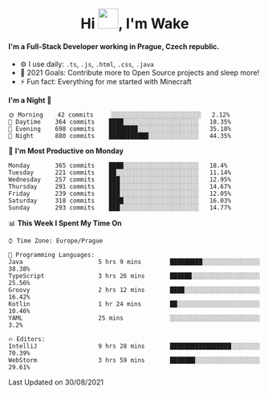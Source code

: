 <h1 align="center">Hi <img src="https://raw.githubusercontent.com/MrWakeCZ/MrWakeCZ/master/Hi.gif" width="40px" />, I'm Wake</h1>

#### I'm a Full-Stack Developer working in Prague, Czech republic.
- ⚙️ I use daily: `.ts`, `.js`, `.html`, `.css`, `.java`
- 🥅 2021 Goals: Contribute more to Open Source projects and sleep more!
- ⚡ Fun fact: Everything for me started with Minecraft

<!--START_SECTION:waka-->
**I'm a Night 🦉** 

```text
🌞 Morning    42 commits     ░░░░░░░░░░░░░░░░░░░░░░░░░   2.12% 
🌆 Daytime    364 commits    ████░░░░░░░░░░░░░░░░░░░░░   18.35% 
🌃 Evening    698 commits    ████████░░░░░░░░░░░░░░░░░   35.18% 
🌙 Night      880 commits    ███████████░░░░░░░░░░░░░░   44.35%

```
📅 **I'm Most Productive on Monday** 

```text
Monday       365 commits    ████░░░░░░░░░░░░░░░░░░░░░   18.4% 
Tuesday      221 commits    ██░░░░░░░░░░░░░░░░░░░░░░░   11.14% 
Wednesday    257 commits    ███░░░░░░░░░░░░░░░░░░░░░░   12.95% 
Thursday     291 commits    ███░░░░░░░░░░░░░░░░░░░░░░   14.67% 
Friday       239 commits    ███░░░░░░░░░░░░░░░░░░░░░░   12.05% 
Saturday     318 commits    ████░░░░░░░░░░░░░░░░░░░░░   16.03% 
Sunday       293 commits    ███░░░░░░░░░░░░░░░░░░░░░░   14.77%

```


📊 **This Week I Spent My Time On** 

```text
⌚︎ Time Zone: Europe/Prague

💬 Programming Languages: 
Java                     5 hrs 9 mins        █████████░░░░░░░░░░░░░░░░   38.38% 
TypeScript               3 hrs 26 mins       ██████░░░░░░░░░░░░░░░░░░░   25.56% 
Groovy                   2 hrs 12 mins       ████░░░░░░░░░░░░░░░░░░░░░   16.42% 
Kotlin                   1 hr 24 mins        ██░░░░░░░░░░░░░░░░░░░░░░░   10.46% 
YAML                     25 mins             ░░░░░░░░░░░░░░░░░░░░░░░░░   3.2%

🔥 Editors: 
IntelliJ                 9 hrs 28 mins       █████████████████░░░░░░░░   70.39% 
WebStorm                 3 hrs 59 mins       ███████░░░░░░░░░░░░░░░░░░   29.61%

```


 Last Updated on 30/08/2021
<!--END_SECTION:waka-->
